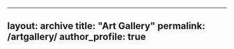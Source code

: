 <!--
 * @Author: error: error: git config user.name & please set dead value or install git && error: git config user.email & please set dead value or install git & please set dead value or install git
 * @Date: 2025-10-05 23:50:43
 * @LastEditors: error: error: git config user.name & please set dead value or install git && error: git config user.email & please set dead value or install git & please set dead value or install git
 * @LastEditTime: 2025-10-06 07:59:14
 * @FilePath: \and-natural.github.io-main\_pages\artgallery.md
 * @Description: 这是默认设置,请设置`customMade`, 打开koroFileHeader查看配置 进行设置: https://github.com/OBKoro1/koro1FileHeader/wiki/%E9%85%8D%E7%BD%AE
-->
---
layout: archive
title: "Art Gallery"
permalink: /artgallery/
author_profile: true
---

<!--
Here, I have posted some of my recent paintings. I hope you will enjoy them too ~



<style>
.blog_photo_album_grid {
  -webkit-column-count: 3;
  -webkit-column-gap: 10px;
  -webkit-column-fill: auto;
  -moz-column-count: 3;
  -moz-column-gap: 10px;
  -moz-column-fill: auto;
  column-count: 2;
  column-gap: 5px;
  column-fill: balance;
}

.blog_photo_album_block {
  background-color: none;
  display: block;
  padding: 10px;
  word-wrap: break-word;
  margin-bottom: 10px;
  -webkit-column-break-inside: avoid;
  -moz-column-break-inside: avoid;
  column-break-inside: avoid;
  border-style: solid; 
  border-width: 1px; 
  border-radius: 5px;
  border-color: #f0f0f0;
  box-shadow: 3px 3px 3px #f0f0f0;
}
</style>

## My Original Character

Her name is Alice. In traditional fantasy stories, the brave will defeat the dragon and rescue the princess. I want to create a world where the princess herself is a warrior.

<div class="blog_photo_album_grid">
  <div class="blog_photo_album_block"><img src="http://movipenkai.github.io/images/art/oc1.jpg"><div align="center"> <a> Korean idol. </a></div></div>
  <div class="blog_photo_album_block"><img src="http://movipenkai.github.io/images/art/oc2.jpg"><div align="center"> <a> Kimono. </a></div></div>
  <div class="blog_photo_album_block"><img src="http://movipenkai.github.io/images/art/oc3.jpg"><div align="center"> <a> Sunshine. </a></div></div>
  <div class="blog_photo_album_block"><img src="http://movipenkai.github.io/images/art/oc4.jpg"><div align="center"> <a> Winter cloth. </a></div></div>
  <div class="blog_photo_album_block"><img src="http://movipenkai.github.io/images/art/oc5.jpg"><div align="center"> <a> CD cover with the help of AI. </a></div></div>
  <div class="blog_photo_album_block"><img src="http://movipenkai.github.io/images/art/oc6.jpg"><div align="center"> <a> Cookies. </a></div></div>
</div>

## Fan art

<div class="blog_photo_album_grid">
  <div class="blog_photo_album_block"><img src="http://movipenkai.github.io/images/art/Ganyu.jpg"><div align="center"> <a> Ganyu from Genshin Impact. </a></div></div>
  <div class="blog_photo_album_block"><img src="http://movipenkai.github.io/images/art/Ayaka.jpg"><div align="center"> <a> Ayaka from Genshin Impact. </a></div></div>
  <div class="blog_photo_album_block"><img src="http://movipenkai.github.io/images/art/Xiao.jpg"><div align="center"> <a> Xiao from Genshin Impact. </a></div></div>
  <div class="blog_photo_album_block"><img src="http://movipenkai.github.io/images/art/Rosetta.jpg"><div align="center"> <a> Rosetta from Punishing: Grey Raven. </a></div></div>
  <div class="blog_photo_album_block"><img src="http://movipenkai.github.io/images/art/Hogwarts.png"><div align="center"> <a> A witch from Hogwarts: The Return of Magic. </a></div></div>
  <div class="blog_photo_album_block"><img src="http://movipenkai.github.io/images/art/Oberon.jpg"><div align="center"> <a> Oberon from Fate Grand Order. </a></div></div>
  <div class="blog_photo_album_block"><img src="http://movipenkai.github.io/images/art/OguriCap.jpg"><div align="center"> <a> OguriCap from Pretty Derby. </a></div></div>
  <div class="blog_photo_album_block"><img src="http://movipenkai.github.io/images/art/StardewValley.jpg"><div align="center"> <a> My character in StardewValley. </a></div></div>
  <div class="blog_photo_album_block"><img src="http://movipenkai.github.io/images/art/Weedy.jpg"><div align="center"> <a> Weedy from Arknights. </a></div></div>
  <div class="blog_photo_album_block"><img src="http://movipenkai.github.io/images/art/Weedy2.jpg"><div align="center"> <a> Weedy from Arknights. </a></div></div>
  <div class="blog_photo_album_block"><img src="http://movipenkai.github.io/images/art/Sofia.jpg"><div align="center"> <a> Sofia from Punishing: Grey Raven. </a></div></div>
</div>
-->